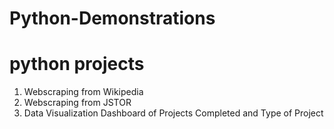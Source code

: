 # Python-Demonstrations

# python projects
1) Webscraping from Wikipedia
2) Webscraping from JSTOR
3) Data Visualization Dashboard of Projects Completed and Type of Project
